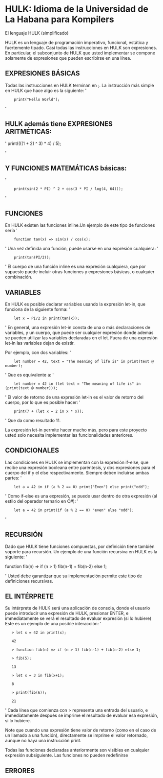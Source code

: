 # HULK: Idioma de la Universidad de La Habana para Kompilers

El lenguaje HULK (simplificado)

HULK es un lenguaje de programación imperativo, funcional, estática y fuertemente tipado. Casi todas las instrucciones en HULK son expresiones. En particular, el subconjunto de HULK que usted implementar se compone solamente de expresiones que pueden escribirse en una línea.

## EXPRESIONES BÁSICAS
Todas las instrucciones en HULK terminan en ;. La instrucción más simple en HULK que hace algo es la siguiente:
'

        print("Hello World");

'
## HULK además tiene EXPRESIONES ARITMÉTICAS:
'
      print((((1 + 2) ^ 3) * 4) / 5);

'
## Y FUNCIONES MATEMÁTICAS básicas:
'

        print(sin(2 * PI) ^ 2 + cos(3 * PI / log(4, 64)));

'
## FUNCIONES
En HULK existen las funciones inline.Un ejemplo de este tipo de funciones sería
'

        function tan(x) => sin(x) / cos(x);

'
Una vez definida una función, puede usarse en una expresión cualquiera:
'

        print(tan(PI/2));

'
El cuerpo de una función inline es una expresión cualquiera, que por supuesto puede incluir otras funciones y expresiones básicas, o cualquier combinación.

## VARIABLES
En HULK es posible declarar variables usando la expresión let-in, que funciona de la siguiente forma:
'

        let x = PI/2 in print(tan(x));

'
En general, una expresión let-in consta de una o más declaraciones de variables, y un cuerpo, que puede ser cualquier expresión donde además se pueden utilizar las variables declaradas en el let. Fuera de una expresión let-in las variables dejan de existir.

Por ejemplo, con dos variables:
'

        let number = 42, text = "The meaning of life is" in print(text @ number);

'
Que es equivalente a:
'
 
        let number = 42 in (let text = "The meaning of life is" in (print(text @ number)));

'
El valor de retorno de una expresión let-in es el valor de retorno del cuerpo, por lo que es posible hacer:
'

        print(7 + (let x = 2 in x * x));

'
Que da como resultado 11.

La expresión let-in permite hacer mucho más, pero para este proyecto usted solo necesita implementar las funcionalidades anteriores.

## CONDICIONALES
Las condiciones en HULK se implementan con la expresión if-else, que recibe una expresión booleana entre paréntesis, y dos expresiones para el cuerpo del if y el else respectivamente. Siempre deben incluirse ambas partes:
'
        
        let a = 42 in if (a % 2 == 0) print("Even") else print("odd");

'
Como if-else es una expresión, se puede usar dentro de otra expresión (al estilo del operador ternario en C#):
'

        let a = 42 in print(if (a % 2 == 0) "even" else "odd");

'
## RECURSIÓN
Dado que HULK tiene funciones compuestas, por definición tiene también soporte para recursión. Un ejemplo de una función recursiva en HULK es la siguiente:
'

function fib(n) => if (n > 1) fib(n-1) + fib(n-2) else 1;

'
Usted debe garantizar que su implementación permite este tipo de definiciones recursivas.

## EL INTÉRPRETE
Su intérprete de HULK será una aplicación de consola, donde el usuario puede introducir una expresión de HULK, presionar ENTER, e immediatamente se verá el resultado de evaluar expresión (si lo hubiere) Este es un ejemplo de una posible interacción:
'

       > let x = 42 in print(x);
       
       42
       
       > function fib(n) => if (n > 1) fib(n-1) + fib(n-2) else 1;
       
       > fib(5);
      
       13
       
       > let x = 3 in fib(x+1);
       
       8
       
       > print(fib(6));
       
       21
'
Cada línea que comienza con > representa una entrada del usuario, e immediatamente después se imprime el resultado de evaluar esa expresión, si lo hubiere.

Note que cuando una expresión tiene valor de retorno (como en el caso de un llamado a una función), directamente se imprime el valor retornado, aunque no haya una instrucción print.

Todas las funciones declaradas anteriormente son visibles en cualquier expresión subsiguiente. Las funciones no pueden redefinirse

## ERRORES

